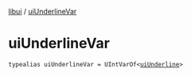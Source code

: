 [libui](index.md) / [uiUnderlineVar](./ui-underline-var.md)

# uiUnderlineVar

`typealias uiUnderlineVar = UIntVarOf<`[`uiUnderline`](ui-underline.md)`>`